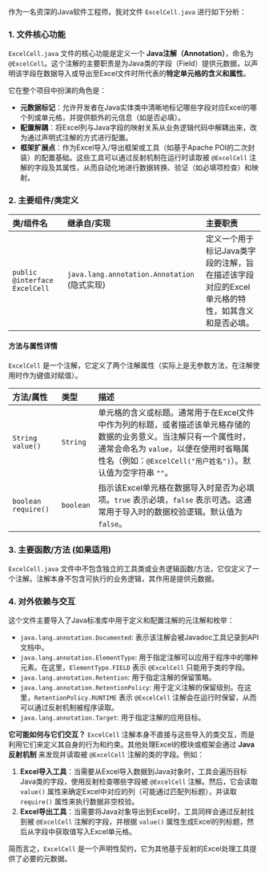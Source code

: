 作为一名资深的Java软件工程师，我对文件 `ExcelCell.java` 进行如下分析：

### 1. 文件核心功能
`ExcelCell.java` 文件的核心功能是定义一个 **Java注解（Annotation）**，命名为 `@ExcelCell`。这个注解的主要职责是为Java类的字段（Field）提供元数据，以声明该字段在数据导入或导出至Excel文件时所代表的**特定单元格的含义和属性**。

它在整个项目中扮演的角色是：
*   **元数据标记**：允许开发者在Java实体类中清晰地标记哪些字段对应Excel的哪个列或单元格，并提供额外的元信息（如是否必填）。
*   **配置解耦**：将Excel列与Java字段的映射关系从业务逻辑代码中解耦出来，改为通过声明式注解的方式进行配置。
*   **框架扩展点**：作为Excel导入/导出框架或工具（如基于Apache POI的二次封装）的配置基础。这些工具可以通过反射机制在运行时读取被 `@ExcelCell` 注解的字段及其属性，从而自动化地进行数据转换、验证（如必填项检查）和映射。

### 2. 主要组件/类定义

| 类/组件名 | 继承自/实现 | 主要职责 |
| :--- | :--- | :--- |
| `public @interface ExcelCell` | `java.lang.annotation.Annotation` (隐式实现) | 定义一个用于标记Java类字段的注解，旨在描述该字段对应的Excel单元格的特性，如其含义和是否必填。 |

#### 方法与属性详情
`ExcelCell` 是一个注解，它定义了两个注解属性（实际上是无参数方法，在注解使用时作为键值对赋值）。

| 方法/属性 | 类型 | 描述 |
| :--- | :--- | :--- |
| `String value()` | `String` | 单元格的含义或标题。通常用于在Excel文件中作为列的标题，或者描述该单元格存储的数据的业务意义。当注解只有一个属性时，通常会命名为 `value`，以便在使用时省略属性名（例如：`@ExcelCell("用户姓名")`）。默认值为空字符串 `""`。 |
| `boolean require()` | `boolean` | 指示该Excel单元格在数据导入时是否为必填项。`true` 表示必填，`false` 表示可选。这通常用于导入时的数据校验逻辑。默认值为 `false`。 |

### 3. 主要函数/方法 (如果适用)
`ExcelCell.java` 文件中不包含独立的工具类或业务逻辑函数/方法，它仅定义了一个注解。注解本身不包含可执行的业务逻辑，其作用是提供元数据。

### 4. 对外依赖与交互
这个文件主要导入了Java标准库中用于定义和配置注解的元注解和枚举：
*   `java.lang.annotation.Documented`: 表示该注解会被Javadoc工具记录到API文档中。
*   `java.lang.annotation.ElementType`: 用于指定注解可以应用于程序中的哪种元素。在这里，`ElementType.FIELD` 表示 `@ExcelCell` 只能用于类的字段。
*   `java.lang.annotation.Retention`: 用于指定注解的保留策略。
*   `java.lang.annotation.RetentionPolicy`: 用于定义注解的保留级别。在这里，`RetentionPolicy.RUNTIME` 表示 `@ExcelCell` 注解会在运行时保留，从而可以通过反射机制被程序读取。
*   `java.lang.annotation.Target`: 用于指定注解的应用目标。

**它可能如何与它们交互？**
`ExcelCell` 注解本身不直接与这些导入的类交互，而是利用它们来定义其自身的行为和约束。其他处理Excel的模块或框架会通过 **Java反射机制** 来发现并读取被 `@ExcelCell` 注解的类的字段。例如：

1.  **Excel导入工具**：当需要从Excel导入数据到Java对象时，工具会遍历目标Java类的字段，使用反射检查哪些字段被 `@ExcelCell` 注解。然后，它会读取 `value()` 属性来确定Excel中对应的列（可能通过匹配列标题），并读取 `require()` 属性来执行数据非空校验。
2.  **Excel导出工具**：当需要将Java对象导出到Excel时，工具同样会通过反射找到被 `@ExcelCell` 注解的字段，并根据 `value()` 属性生成Excel的列标题，然后从字段中获取值写入Excel单元格。

简而言之，`ExcelCell` 是一个声明性契约，它为其他基于反射的Excel处理工具提供了必要的元数据。


